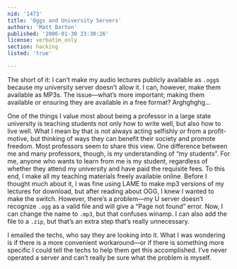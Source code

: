 ```yaml
---
nid: '1473'
title: 'Oggs and University Servers'
authors: 'Matt Barton'
published: '2006-01-30 23:30:26'
license: verbatim_only
section: hacking
listed: 'true'

---
```

The short of it: I can’t make my audio lectures publicly available as `.ogg`s because my university server doesn’t allow it. I can, however, make them available as MP3s. The issue—what’s more important; making them available or ensuring they are available in a free format? Arghghghg...

One of the things I value most about being a professor in a large state university is teaching students not only how to write well, but also how to live well. What I mean by that is not always acting selfishly or from a profit-motive, but thinking of ways they can benefit their society and promote freedom. Most professors seem to share this view. One difference between me and many professors, though, is my understanding of “my students”. For me, anyone who wants to learn from me is my student, regardless of whether they attend my university and have paid the requisite fees. To this end, I make all my teaching materials freely available online. Before I thought much about it, I was fine using LAME to make mp3 versions of my lectures for download, but after reading about OGG, I knew I wanted to make the switch. However, there’s a problem—my U server doesn’t recognize `.ogg` as a valid file and will give a “Page not found” error. Now, I can change the name to `.mp3`, but that confuses winamp. I can also add the file to a `.zip`, but that’s an extra step that’s really unnecessary.

I emailed the techs, who say they are looking into it. What I was wondering is if there is a more convenient workaround—or if there is something more specific I could tell the techs to help them get this accomplished. I’ve never operated a server and can’t really be sure what the problem is myself.

